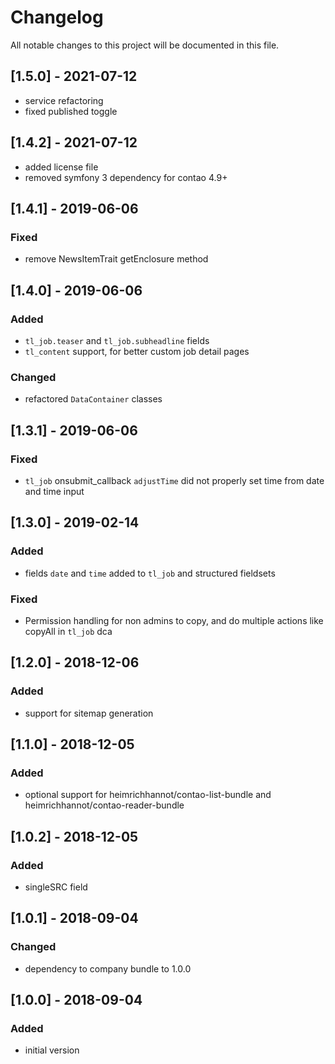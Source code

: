 # Changelog

All notable changes to this project will be documented in this file.

## [1.5.0] - 2021-07-12

- service refactoring
- fixed published toggle

## [1.4.2] - 2021-07-12

- added license file
- removed symfony 3 dependency for contao 4.9+

## [1.4.1] - 2019-06-06

### Fixed

- remove NewsItemTrait getEnclosure method

## [1.4.0] - 2019-06-06

### Added

- `tl_job.teaser` and `tl_job.subheadline` fields
- `tl_content` support, for better custom job detail pages

### Changed

- refactored `DataContainer` classes

## [1.3.1] - 2019-06-06

### Fixed

- `tl_job` onsubmit_callback `adjustTime` did not properly set time from date and time input

## [1.3.0] - 2019-02-14

### Added

- fields `date` and `time` added to `tl_job` and structured fieldsets

### Fixed

- Permission handling for non admins to copy, and do multiple actions like copyAll in `tl_job` dca

## [1.2.0] - 2018-12-06

### Added

- support for sitemap generation

## [1.1.0] - 2018-12-05

### Added

- optional support for heimrichhannot/contao-list-bundle and heimrichhannot/contao-reader-bundle

## [1.0.2] - 2018-12-05

### Added

- singleSRC field

## [1.0.1] - 2018-09-04

### Changed

- dependency to company bundle to 1.0.0

## [1.0.0] - 2018-09-04

### Added

- initial version
